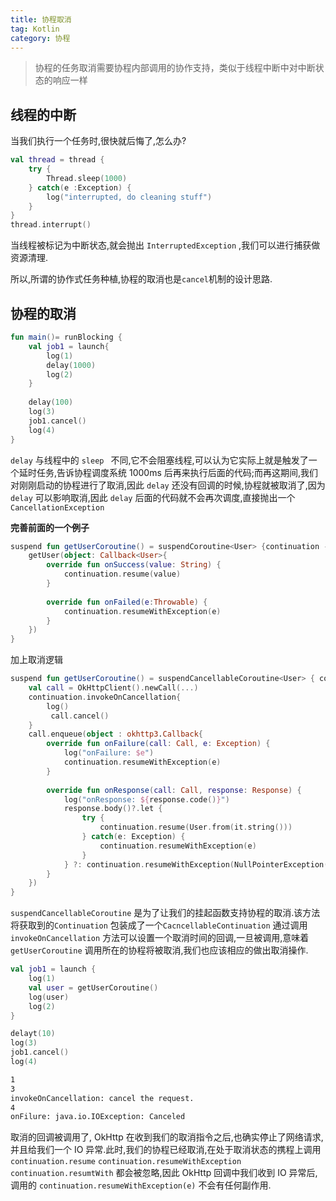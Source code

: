```yaml
---
title: 协程取消
tag: Kotlin
category: 协程
---
```


> 协程的任务取消需要协程内部调用的协作支持，类似于线程中断中对中断状态的响应一样

## 线程的中断

当我们执行一个任务时,很快就后悔了,怎么办?<!-- more -->

```kotlin
val thread = thread {
    try {
        Thread.sleep(1000)
    } catch(e :Exception) {
        log("interrupted, do cleaning stuff")
    }
}
thread.interrupt()
```

当线程被标记为中断状态,就会抛出 `InterruptedException` ,我们可以进行捕获做资源清理.

所以,所谓的协作式任务种植,协程的取消也是`cancel`机制的设计思路.

## 协程的取消

```kotlin
fun main()= runBlocking {
    val job1 = launch{
        log(1)
        delay(1000)
        log(2)
    }
    
    delay(100)
    log(3)
    job1.cancel()
    log(4)
}
```

`delay` 与线程中的 `sleep ` 不同,它不会阻塞线程,可以认为它实际上就是触发了一个延时任务,告诉协程调度系统 1000ms  后再来执行后面的代码;而再这期间,我们对刚刚启动的协程进行了取消,因此 `delay` 还没有回调的时候,协程就被取消了,因为 `delay` 可以影响取消,因此 `delay` 后面的代码就不会再次调度,直接抛出一个 `CancellationException`

**完善前面的一个例子**

```kotlin
suspend fun getUserCoroutine() = suspendCoroutine<User> {continuation -> 
	getUser(object: Callback<User>{
        override fun onSuccess(value: String) {
            continuation.resume(value)
        }
        
        override fun onFailed(e:Throwable) {
            continuation.resumeWithException(e)
        }
    })
}
```

加上取消逻辑

```kotlin
suspend fun getUserCoroutine() = suspendCancellableCoroutine<User> { continuation-> 
	val call = OkHttpClient().newCall(...)
    continuation.invokeOnCancellation{
		log()
         call.cancel()
	}
 	call.enqueue(object : okhttp3.Callback{
        override fun onFailure(call: Call, e: Exception) {
            log("onFailure: $e")
            continuation.resumeWithException(e)
        }
        
        override fun onResponse(call: Call, response: Response) {
            log("onResponse: ${response.code()}")
            response.body()?.let {
                try {
                    continuation.resume(User.from(it.string()))
                } catch(e: Exception) {
                    continuation.resumeWithException(e)
                }
            } ?: continuation.resumeWithException(NullPointerException("ResponseBody is null"))
        }
    })
}
```

`suspendCancellableCoroutine`  是为了让我们的挂起函数支持协程的取消.该方法将获取到的`Continuation` 包装成了一个`CacncellableContinuation` 通过调用 `invokeOnCancellation` 方法可以设置一个取消时间的回调,一旦被调用,意味着 `getUserCoroutine` 调用所在的协程将被取消,我们也应该相应的做出取消操作.

```kotlin
val job1 = launch {
    log(1)
    val user = getUserCoroutine()
    log(user)
    log(2)
}

delayt(10)
log(3)
job1.cancel()
log(4)
```

```tex
1
3
invokeOnCancellation: cancel the request.
4
onFilure: java.io.IOException: Canceled
```

取消的回调被调用了, OkHttp 在收到我们的取消指令之后,也确实停止了网络请求,并且给我们一个 IO 异常.此时,我们的协程已经取消,在处于取消状态的携程上调用`continuation.resume` `continuation.resumeWithException` `continuation.resumtWith`  都会被忽略,因此 OkHttp 回调中我们收到 IO 异常后,调用的 `continuation.resumeWithException(e)`  不会有任何副作用.

